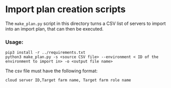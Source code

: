 # Import plan creation scripts

The `make_plan.py` script in this directory turns a CSV list of servers to import into an import plan, that can then be executed.

### Usage:

```
pip3 install -r ../requirements.txt
python3 make_plan.py -s <source CSV file> --environment < ID of the environment to import in> -o <output file name>
```

The csv file must have the following format:
```
cloud server ID,Target farm name, Target farm role name
